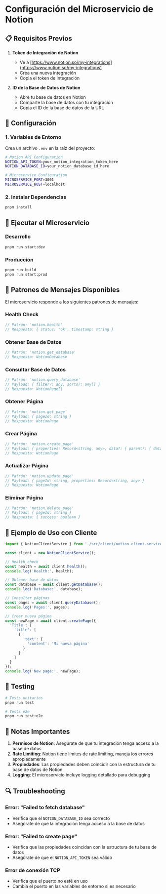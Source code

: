 # Configuración del Microservicio de Notion

## 📋 Requisitos Previos

1. **Token de Integración de Notion**
   - Ve a [https://www.notion.so/my-integrations](https://www.notion.so/my-integrations)
   - Crea una nueva integración
   - Copia el token de integración

2. **ID de la Base de Datos de Notion**
   - Abre tu base de datos en Notion
   - Comparte la base de datos con tu integración
   - Copia el ID de la base de datos de la URL

## 🔧 Configuración

### 1. Variables de Entorno

Crea un archivo `.env` en la raíz del proyecto:

```bash
# Notion API Configuration
NOTION_API_TOKEN=your_notion_integration_token_here
NOTION_DATABASE_ID=your_notion_database_id_here

# Microservice Configuration
MICROSERVICE_PORT=3001
MICROSERVICE_HOST=localhost
```

### 2. Instalar Dependencias

```bash
pnpm install
```

## 🚀 Ejecutar el Microservicio

### Desarrollo
```bash
pnpm run start:dev
```

### Producción
```bash
pnpm run build
pnpm run start:prod
```

## 📡 Patrones de Mensajes Disponibles

El microservicio responde a los siguientes patrones de mensajes:

### Health Check
```typescript
// Patrón: 'notion.health'
// Respuesta: { status: 'ok', timestamp: string }
```

### Obtener Base de Datos
```typescript
// Patrón: 'notion.get_database'
// Respuesta: NotionDatabase
```

### Consultar Base de Datos
```typescript
// Patrón: 'notion.query_database'
// Payload: { filter?: any, sorts?: any[] }
// Respuesta: NotionPage[]
```

### Obtener Página
```typescript
// Patrón: 'notion.get_page'
// Payload: { pageId: string }
// Respuesta: NotionPage
```

### Crear Página
```typescript
// Patrón: 'notion.create_page'
// Payload: { properties: Record<string, any>, data?: { parent?: { database_id?: string, page_id?: string } } }
// Respuesta: NotionPage
```

### Actualizar Página
```typescript
// Patrón: 'notion.update_page'
// Payload: { pageId: string, properties: Record<string, any> }
// Respuesta: NotionPage
```

### Eliminar Página
```typescript
// Patrón: 'notion.delete_page'
// Payload: { pageId: string }
// Respuesta: { success: boolean }
```

## 🔌 Ejemplo de Uso con Cliente

```typescript
import { NotionClientService } from './src/client/notion-client.service';

const client = new NotionClientService();

// Health check
const health = await client.health();
console.log('Health:', health);

// Obtener base de datos
const database = await client.getDatabase();
console.log('Database:', database);

// Consultar páginas
const pages = await client.queryDatabase();
console.log('Pages:', pages);

// Crear nueva página
const newPage = await client.createPage({
  'Title': {
    'title': [
      {
        'text': {
          'content': 'Mi nueva página'
        }
      }
    ]
  }
});
console.log('New page:', newPage);
```

## 🧪 Testing

```bash
# Tests unitarios
pnpm run test

# Tests e2e
pnpm run test:e2e
```

## 📝 Notas Importantes

1. **Permisos de Notion**: Asegúrate de que tu integración tenga acceso a la base de datos
2. **Rate Limiting**: Notion tiene límites de rate limiting, maneja los errores apropiadamente
3. **Propiedades**: Las propiedades deben coincidir con la estructura de tu base de datos de Notion
4. **Logging**: El microservicio incluye logging detallado para debugging

## 🔍 Troubleshooting

### Error: "Failed to fetch database"
- Verifica que el `NOTION_DATABASE_ID` sea correcto
- Asegúrate de que la integración tenga acceso a la base de datos

### Error: "Failed to create page"
- Verifica que las propiedades coincidan con la estructura de tu base de datos
- Asegúrate de que el `NOTION_API_TOKEN` sea válido

### Error de conexión TCP
- Verifica que el puerto no esté en uso
- Cambia el puerto en las variables de entorno si es necesario 